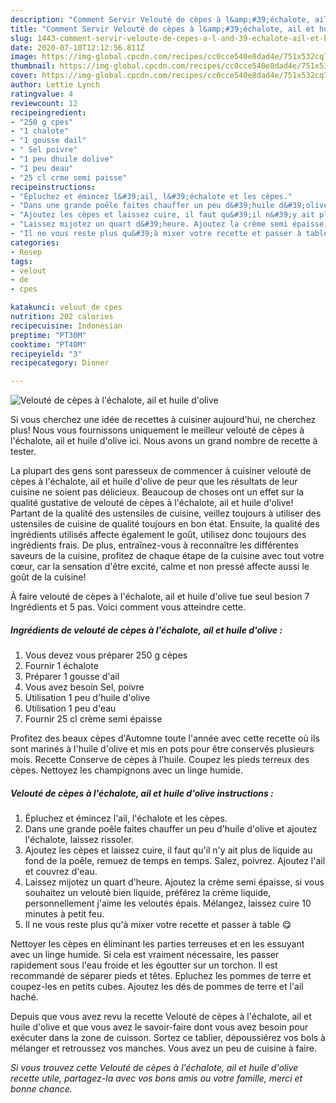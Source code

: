 ```yaml
---
description: "Comment Servir Velouté de cèpes à l&amp;#39;échalote, ail et huile d&amp;#39;olive"
title: "Comment Servir Velouté de cèpes à l&amp;#39;échalote, ail et huile d&amp;#39;olive"
slug: 1443-comment-servir-veloute-de-cepes-a-l-and-39-echalote-ail-et-huile-d-and-39-olive
date: 2020-07-10T12:12:56.811Z
image: https://img-global.cpcdn.com/recipes/cc0cce540e8dad4e/751x532cq70/veloute-de-cepes-a-lechalote-ail-et-huile-dolive-photo-principale-de-la-recette.jpg
thumbnail: https://img-global.cpcdn.com/recipes/cc0cce540e8dad4e/751x532cq70/veloute-de-cepes-a-lechalote-ail-et-huile-dolive-photo-principale-de-la-recette.jpg
cover: https://img-global.cpcdn.com/recipes/cc0cce540e8dad4e/751x532cq70/veloute-de-cepes-a-lechalote-ail-et-huile-dolive-photo-principale-de-la-recette.jpg
author: Lettie Lynch
ratingvalue: 4
reviewcount: 12
recipeingredient:
- "250 g cpes"
- "1 chalote"
- "1 gousse dail"
- " Sel poivre"
- "1 peu dhuile dolive"
- "1 peu deau"
- "25 cl crme semi paisse"
recipeinstructions:
- "Épluchez et émincez l&#39;ail, l&#39;échalote et les cèpes."
- "Dans une grande poêle faites chauffer un peu d&#39;huile d&#39;olive et ajoutez l&#39;échalote, laissez rissoler."
- "Ajoutez les cèpes et laissez cuire, il faut qu&#39;il n&#39;y ait plus de liquide au fond de la poêle, remuez de temps en temps. Salez, poivrez. Ajoutez l&#39;ail et couvrez d&#39;eau."
- "Laissez mijotez un quart d&#39;heure. Ajoutez la crème semi épaisse, si vous souhaitez un velouté bien liquide, préférez la crème liquide, personnellement j&#39;aime les veloutés épais. Mélangez, laissez cuire 10 minutes à petit feu."
- "Il ne vous reste plus qu&#39;à mixer votre recette et passer à table 😋"
categories:
- Resep
tags:
- velout
- de
- cpes

katakunci: velout de cpes 
nutrition: 202 calories
recipecuisine: Indonesian
preptime: "PT30M"
cooktime: "PT40M"
recipeyield: "3"
recipecategory: Dinner

---
```



![Velouté de cèpes à l&#39;échalote, ail et huile d&#39;olive](https://img-global.cpcdn.com/recipes/cc0cce540e8dad4e/751x532cq70/veloute-de-cepes-a-lechalote-ail-et-huile-dolive-photo-principale-de-la-recette.jpg)

Si vous cherchez une idée de recettes à cuisiner aujourd'hui, ne cherchez plus! Nous vous fournissons uniquement le meilleur velouté de cèpes à l&#39;échalote, ail et huile d&#39;olive ici. Nous avons un grand nombre de recette à tester.

La plupart des gens sont paresseux de commencer à cuisiner velouté de cèpes à l&#39;échalote, ail et huile d&#39;olive de peur que les résultats de leur cuisine ne soient pas délicieux. Beaucoup de choses ont un effet sur la qualité gustative de velouté de cèpes à l&#39;échalote, ail et huile d&#39;olive! Partant de la qualité des ustensiles de cuisine, veillez toujours à utiliser des ustensiles de cuisine de qualité toujours en bon état. Ensuite, la qualité des ingrédients utilisés affecte également le goût, utilisez donc toujours des ingrédients frais. De plus, entraînez-vous à reconnaître les différentes saveurs de la cuisine, profitez de chaque étape de la cuisine avec tout votre cœur, car la sensation d'être excité, calme et non pressé affecte aussi le goût de la cuisine!

<!--inarticleads1-->

À faire velouté de cèpes à l&#39;échalote, ail et huile d&#39;olive tue seul besion 7 Ingrédients et 5 pas. Voici comment vous atteindre cette.

##### Ingrédients de velouté de cèpes à l&#39;échalote, ail et huile d&#39;olive :

1. Vous devez vous préparer 250 g cèpes
1. Fournir 1 échalote
1. Préparer 1 gousse d&#39;ail
1. Vous avez besoin  Sel, poivre
1. Utilisation 1 peu d&#39;huile d&#39;olive
1. Utilisation 1 peu d&#39;eau
1. Fournir 25 cl crème semi épaisse


Profitez des beaux cèpes d&#39;Automne toute l&#39;année avec cette recette où ils sont marinés à l&#39;huile d&#39;olive et mis en pots pour être conservés plusieurs mois. Recette Conserve de cèpes à l&#39;huile. Coupez les pieds terreux des cèpes. Nettoyez les champignons avec un linge humide. 

<!--inarticleads2-->

##### Velouté de cèpes à l&#39;échalote, ail et huile d&#39;olive instructions :

1. Épluchez et émincez l&#39;ail, l&#39;échalote et les cèpes.
1. Dans une grande poêle faites chauffer un peu d&#39;huile d&#39;olive et ajoutez l&#39;échalote, laissez rissoler.
1. Ajoutez les cèpes et laissez cuire, il faut qu&#39;il n&#39;y ait plus de liquide au fond de la poêle, remuez de temps en temps. Salez, poivrez. Ajoutez l&#39;ail et couvrez d&#39;eau.
1. Laissez mijotez un quart d&#39;heure. Ajoutez la crème semi épaisse, si vous souhaitez un velouté bien liquide, préférez la crème liquide, personnellement j&#39;aime les veloutés épais. Mélangez, laissez cuire 10 minutes à petit feu.
1. Il ne vous reste plus qu&#39;à mixer votre recette et passer à table 😋


Nettoyer les cèpes en éliminant les parties terreuses et en les essuyant avec un linge humide. Si cela est vraiment nécessaire, les passer rapidement sous l&#39;eau froide et les égoutter sur un torchon. Il est recommandé de séparer pieds et têtes. Epluchez les pommes de terre et coupez-les en petits cubes. Ajoutez les dés de pommes de terre et l&#39;ail haché. 

<!--inarticleads1-->

<p>
Depuis que vous avez revu la recette Velouté de cèpes à l&#39;échalote, ail et huile d&#39;olive et que vous avez le savoir-faire dont vous avez besoin pour exécuter dans la zone de cuisson. Sortez ce tablier, dépoussiérez vos bols à mélanger et retroussez vos manches. Vous avez un peu de cuisine à faire.
</p>

<p>
<i>Si vous trouvez cette Velouté de cèpes à l&#39;échalote, ail et huile d&#39;olive recette utile, partagez-la avec vos bons amis ou votre famille, merci et bonne chance.</i>
</p>

